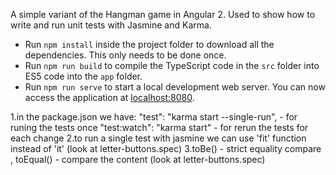 
A simple variant of the Hangman game in Angular 2.
Used to show how to write and run unit tests with Jasmine and Karma.

* Run `npm install` inside the project folder to download all the dependencies. This only needs to be done once.
* Run `npm run build` to compile the TypeScript code in the `src` folder into ES5 code into the `app` folder.
* Run `npm run serve` to start a local development web server. You can now access the application at [localhost:8080](http://localhost:8080/).

1.in the package.json we have:
    "test": "karma start --single-run", - for runing the tests once
    "test:watch": "karma start" - for rerun the tests for each change
2.to run a single test with jasmine we can use 'fit' function instead of 'it' (look at letter-buttons.spec)
3.toBe() - strict equality compare , toEqual() - compare the content  (look at letter-buttons.spec)